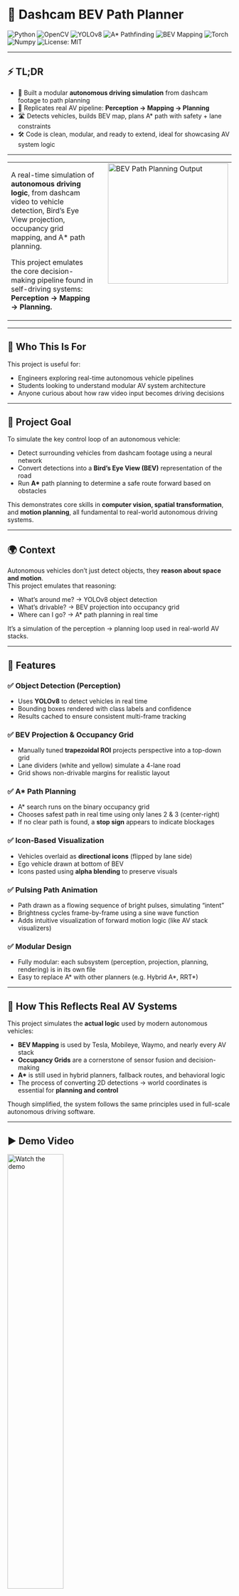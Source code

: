 # 🧠 Dashcam BEV Path Planner

<p align="left">
  <img src="https://img.shields.io/badge/Python-3776AB?logo=python&logoColor=white" alt="Python">
  <img src="https://img.shields.io/badge/OpenCV-5C3EE8?logo=opencv&logoColor=white" alt="OpenCV">
  <img src="https://img.shields.io/badge/YOLOv8-ultralytics-orange" alt="YOLOv8">
  <img src="https://img.shields.io/badge/A*%20Pathfinding-blueviolet" alt="A* Pathfinding">
  <img src="https://img.shields.io/badge/BEV-Mapping-brightgreen" alt="BEV Mapping">
  <img src="https://img.shields.io/badge/Torch-EE4C2C?logo=pytorch&logoColor=white" alt="Torch">
  <img src="https://img.shields.io/badge/Numpy-013243?logo=numpy&logoColor=white" alt="Numpy">
    <img src="https://img.shields.io/badge/License-MIT-blue.svg" alt="License: MIT">
</p>

---

## ⚡ TL;DR

- 🧠 Built a modular **autonomous driving simulation** from dashcam footage to path planning
- 🎯 Replicates real AV pipeline: **Perception → Mapping → Planning**
- 🛣️ Detects vehicles, builds BEV map, plans A* path with safety + lane constraints
- 🛠️ Code is clean, modular, and ready to extend, ideal for showcasing AV system logic

---



<table>
  <tr>
    <td style="vertical-align: top; padding-right: 20px;">
      <p>
        A real-time simulation of <strong>autonomous driving logic</strong>, from dashcam video to vehicle detection, Bird’s Eye View projection, occupancy grid mapping, and A* path planning.
      </p>
      <p>
        This project emulates the core decision-making pipeline found in self-driving systems:<br>
        <strong>Perception → Mapping → Planning.</strong>
      </p>
    </td>
    <td style="vertical-align: top;">
      <img src="output_gif2.gif" width="270" alt="BEV Path Planning Output">
    </td>
  </tr>
</table>

---

## 👀 Who This Is For

This project is useful for:

- Engineers exploring real-time autonomous vehicle pipelines
- Students looking to understand modular AV system architecture
- Anyone curious about how raw video input becomes driving decisions

---

## 🚗 Project Goal

To simulate the key control loop of an autonomous vehicle:

- Detect surrounding vehicles from dashcam footage using a neural network
- Convert detections into a **Bird’s Eye View (BEV)** representation of the road
- Run **A\*** path planning to determine a safe route forward based on obstacles

This demonstrates core skills in **computer vision, spatial transformation**, and **motion planning**, all fundamental to real-world autonomous driving systems.

---


## 🌍 Context

Autonomous vehicles don’t just detect objects, they **reason about space and motion**.  
This project emulates that reasoning:

- What’s around me? → YOLOv8 object detection
- What’s drivable? → BEV projection into occupancy grid
- Where can I go? → A* path planning in real time

It’s a simulation of the perception → planning loop used in real-world AV stacks.

---

## 🧩 Features

### ✅ Object Detection (Perception)
- Uses **YOLOv8** to detect vehicles in real time
- Bounding boxes rendered with class labels and confidence
- Results cached to ensure consistent multi-frame tracking

### ✅ BEV Projection & Occupancy Grid
- Manually tuned **trapezoidal ROI** projects perspective into a top-down grid
- Lane dividers (white and yellow) simulate a 4-lane road
- Grid shows non-drivable margins for realistic layout


### ✅ A* Path Planning
- A* search runs on the binary occupancy grid
- Chooses safest path in real time using only lanes 2 & 3 (center-right)
- If no clear path is found, a **stop sign** appears to indicate blockages

### ✅ Icon-Based Visualization
- Vehicles overlaid as **directional icons** (flipped by lane side)
- Ego vehicle drawn at bottom of BEV
- Icons pasted using **alpha blending** to preserve visuals

### ✅ Pulsing Path Animation
- Path drawn as a flowing sequence of bright pulses, simulating “intent”
- Brightness cycles frame-by-frame using a sine wave function
- Adds intuitive visualization of forward motion logic (like AV stack visualizers)

### ✅ Modular Design
- Fully modular: each subsystem (perception, projection, planning, rendering) is in its own file
- Easy to replace A* with other planners (e.g. Hybrid A*, RRT*)

---

## 🧠 How This Reflects Real AV Systems

This project simulates the **actual logic** used by modern autonomous vehicles:

- **BEV Mapping** is used by Tesla, Mobileye, Waymo, and nearly every AV stack
- **Occupancy Grids** are a cornerstone of sensor fusion and decision-making
- **A\*** is still used in hybrid planners, fallback routes, and behavioral logic
- The process of converting 2D detections → world coordinates is essential for **planning and control**

Though simplified, the system follows the same principles used in full-scale autonomous driving software.

---


## ▶️ Demo Video

<a href="https://drive.google.com/file/d/1lvMLDSJ1ULKqPAdVSpwMIgijDAfISJai/view?usp=sharing" target="_blank">
  <img src="OUTPUT_THUMBNAIL.png" alt="Watch the demo" width="50%">
</a>

📹 <strong>Click to watch the full demo</strong> 

---

### 📄 File Overview

| File | Description |
|------|-------------|
| [main.py](main.py) | Core execution file, runs detection, BEV, and path planning |
| [config.py](config.py) | Central config file for all constants and parameters |
| [astar.py](astar.py) | A* pathfinding algorithm for lane-aware planning |
| [detection.py](detection.py) | Runs YOLOv8 inference and handles result caching |
| [perspective.py](perspective.py) | Applies trapezoid-to-BEV perspective transform |
| [occupancy.py](occupancy.py) | Builds binary occupancy grid and places car icons |
| [drawing.py](drawing.py) | Renders path, ego vehicle, stop sign, and flag |
| [icons.py](icons.py) | Loads and resizes all UI icons (cars, signs) |
| [lane_lines.py](lane_lines.py) | Draws lane dividers with optional highlighting |
| [driving.mp4](https://drive.google.com/file/d/1cbK9gPL7cW_nIEsJKrfM6FUGHA9mbdPG/view?usp=sharing) | Dashcam input video used for detection |
| [requirements.txt](requirements.txt) | Python dependencies for easy setup |
| [LOG.md](LOG.md) | Full development log with step-by-step progress |
| [README.md](README.md) | Project overview and setup instructions |

---

## 📂 File Structure
```
yolo_adas_project/
│
├── 🧠 main.py     ← Core execution file
├── ⚙️ config.py     ← All constants and parameters
├── 🔍 astar.py     ← A* pathfinding algorithm
│
├── 🧩 utils/
│ ├── detection.py     ← YOLOv8 detection and caching
│ ├── perspective.py     ← Trapezoid warp logic for BEV
│ ├── occupancy.py     ← Occupancy grid generation
│ ├── drawing.py     ← Path drawing, icons, stop sign
│ ├── icons.py     ← Icon loading and blending
│ ├── lane_lines.py     ← Lane line rendering
│
├── driving.mp4     ← Dashcam input 
├── output.avi     ← Final video output (saves to directory when program finishes running)
├── requirements.txt     ← Python dependencies for easy setup
├── LOG.md     ← Full dev log (linked below)
└── README.md     ← This file
```

---

## 📓 Development Log

Every step of the build, from detection and BEV projection to A* debugging and icon rendering, was tracked day-by-day in the [**LOG.md**](./LOG.md).

Useful if you're curious about the process, want to recreate it, or build on top of it.

---

## ⚠️ Notes on Running

This system is tuned for the provided `driving.mp4`. The perspective transform is manually calibrated for this video.

If you use your own footage:
- Update the trapezoid corners in `utils/perspective.py`
- Ensure your video resolution matches or update `config.py`

---

## 💻 Setup Instructions

1. Clone this repo
```
git clone https://github.com/IvanMcCauley/Project_Dashcam-BEV-Pat-hPlanner.git
```

3. (Optional) Replace driving.mp4 with your own dashcam video
   - Note: trapezoid settings must be manually tuned

4. Install dependencies
```
pip install -r requirements.txt
```

4. Run the simulation
```
python main.py
```

---
## 🛠 Engineering Highlights

- Built a real-time A* path planner with lane and safety logic
- Transformed camera perspective to top-down BEV grid using manual trapezoidal warping
- Integrated YOLOv8 detection into a modular perception pipeline
- Rendered planning intent using pulse animation for interpretability
- Designed system architecture to mimic real-world AV modularity

---

## 🚧 Why I Built This Project

Built independently after graduating in Mechatronic Engineering,  
this project is part of my ongoing journey into **Autonomous Vehicles** and **ADAS systems**.

I'm deeply interested in how real autonomous stacks work - perception, mapping, and motion planning, so I’m creating hands-on simulations that reflect those exact principles.

Each build is both a learning experience and a step toward contributing to real-world autonomy.


---

## 👤 Built By

**Ivan McCauley**  
[🔗 Connect on LinkedIn](https://www.linkedin.com/in/ivan-mccauley)



